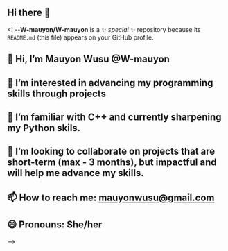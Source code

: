 ## Hi there 👋
<!
--**W-mauyon/W-mauyon** is a ✨ _special_ ✨ repository because its `README.md` (this file) appears on your GitHub profile.

👋 Hi, I’m Mauyon Wusu @W-mauyon
--
👀 I’m interested in advancing my programming skills through projects
--
🌱 I’m familiar with C++ and currently sharpening my Python skils.
--
💞️ I’m looking to collaborate on projects that are short-term (max - 3 months), but impactful and will help me advance my skills.
--
📫 How to reach me: mauyonwusu@gmail.com
--
😄 Pronouns: She/her
--
-->
